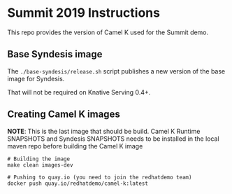 # Summit 2019 Instructions

This repo provides the version of Camel K used for the Summit demo.

## Base Syndesis image

The `./base-syndesis/release.sh` script publishes a new version of the base image for Syndesis.

That will not be required on Knative Serving 0.4+.

## Creating Camel K images

**NOTE**: This is the last image that should be build. Camel K Runtime SNAPSHOTS and Syndesis SNAPSHOTS
needs to be installed in the local maven repo before building the Camel K image

```
# Building the image
make clean images-dev

# Pushing to quay.io (you need to join the redhatdemo team)
docker push quay.io/redhatdemo/camel-k:latest
```
